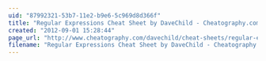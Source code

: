 ```yaml
---
uid: "87992321-53b7-11e2-b9e6-5c969d8d366f"
title: "Regular Expressions Cheat Sheet by DaveChild - Cheatography.com"
created: "2012-09-01 15:28:44"
page_url: "http://www.cheatography.com/davechild/cheat-sheets/regular-expressions/"
filename: "Regular Expressions Cheat Sheet by DaveChild - Cheatography.com.html"
---
```

